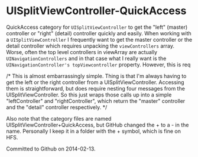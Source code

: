 UISplitViewController-QuickAccess
=================================

QuickAccess category for `UISplitViewController` to get the "left" (master) controller or "right" (detail) controller 
quickly and easily. When working with a `UISplitViewController` I frequently want to get the master controller or the
detail controller which requires unpacking the `viewControllers` array. Worse, often the top level controllers in
viewArray are actually `UINavigationControllers` and in that case what I really want is the `UINavigationController's
topViewcontroller` property.
However, this is req

/* This is almost embarrassingly simple. Thing is that I'm always having
 to get the left or the right controller from a UISplitViewController.
 Accessing them is straightforward, but does require nesting four messages
 from the UISplitViewController. So this just wraps those calls up into a
 simple "leftController" and "rightController", which return the "master"
 controller and the "detail" controller respectively.
 */

Also note that the category files are named UISplitViewController+QuickAccess, but GitHub changed the + to a - in the
name. Personally I keep it in a folder with the + symbol, which is fine on HFS.

Committed to Github on 2014-02-13.
